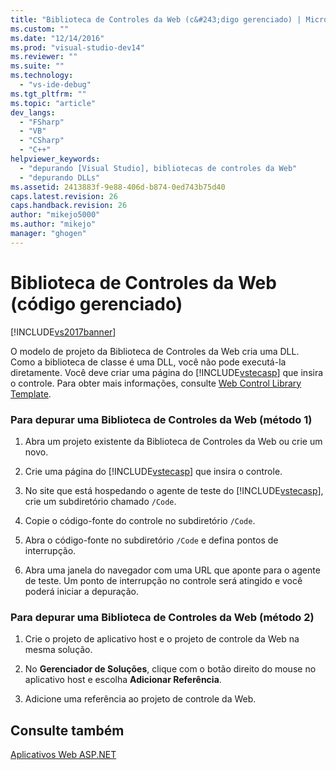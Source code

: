 ```yaml
---
title: "Biblioteca de Controles da Web (c&#243;digo gerenciado) | Microsoft Docs"
ms.custom: ""
ms.date: "12/14/2016"
ms.prod: "visual-studio-dev14"
ms.reviewer: ""
ms.suite: ""
ms.technology: 
  - "vs-ide-debug"
ms.tgt_pltfrm: ""
ms.topic: "article"
dev_langs: 
  - "FSharp"
  - "VB"
  - "CSharp"
  - "C++"
helpviewer_keywords: 
  - "depurando [Visual Studio], bibliotecas de controles da Web"
  - "depurando DLLs"
ms.assetid: 2413883f-9e88-406d-b874-0ed743b75d40
caps.latest.revision: 26
caps.handback.revision: 26
author: "mikejo5000"
ms.author: "mikejo"
manager: "ghogen"
---
```

# Biblioteca de Controles da Web (c&#243;digo gerenciado)
[!INCLUDE[vs2017banner](../code-quality/includes/vs2017banner.md)]

O modelo de projeto da Biblioteca de Controles da Web cria uma DLL.  Como a biblioteca de classe é uma DLL, você não pode executá\-la diretamente.  Você deve criar uma página do [!INCLUDE[vstecasp](../code-quality/includes/vstecasp_md.md)] que insira o controle.  Para obter mais informações, consulte [Web Control Library Template](http://msdn.microsoft.com/pt-br/00666b07-71d2-4ace-a13c-cc130a3ce372).  
  
### Para depurar uma Biblioteca de Controles da Web \(método 1\)  
  
1.  Abra um projeto existente da Biblioteca de Controles da Web ou crie um novo.  
  
2.  Crie uma página do [!INCLUDE[vstecasp](../code-quality/includes/vstecasp_md.md)] que insira o controle.  
  
3.  No site que está hospedando o agente de teste do [!INCLUDE[vstecasp](../code-quality/includes/vstecasp_md.md)], crie um subdiretório chamado `/Code`.  
  
4.  Copie o código\-fonte do controle no subdiretório `/Code`.  
  
5.  Abra o código\-fonte no subdiretório `/Code` e defina pontos de interrupção.  
  
6.  Abra uma janela do navegador com uma URL que aponte para o agente de teste.  Um ponto de interrupção no controle será atingido e você poderá iniciar a depuração.  
  
### Para depurar uma Biblioteca de Controles da Web \(método 2\)  
  
1.  Crie o projeto de aplicativo host e o projeto de controle da Web na mesma solução.  
  
2.  No **Gerenciador de Soluções**, clique com o botão direito do mouse no aplicativo host e escolha **Adicionar Referência**.  
  
3.  Adicione uma referência ao projeto de controle da Web.  
  
## Consulte também  
 [Aplicativos Web ASP.NET](../debugger/debugging-preparation-aspnet-web-applications.md)
